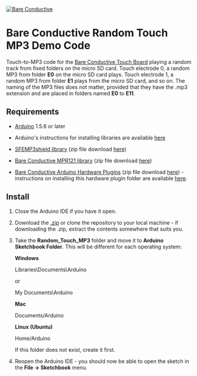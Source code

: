 [![Bare Conductive](https://www.dropbox.com/s/7qmvpvst3kal3qv/LOGO_256x106.png?dl=1)](http://www.bareconductive.com/)

# Bare Conductive Random Touch MP3 Demo Code

Touch-to-MP3 code for the [Bare Conductive Touch Board](http://www.bareconductive.com/shop/touch-board/) playing a random track from fixed folders on the micro SD card. Touch electrode 0, a random MP3 from folder **E0** on the micro SD card plays. Touch electrode 1, a random MP3 from folder **E1** plays from the micro SD card, and so on. The naming of the MP3 files does not matter, provided that they have the .mp3 extension and are placed in folders named **E0** to **E11**.

## Requirements
* [Arduino](http://arduino.cc/en/Main/Software) 1.5.6 or later

* Arduino's instructions for installing libraries are available [here](http://arduino.cc/en/Guide/Libraries)

* [SFEMP3shield library](https://github.com/madsci1016/Sparkfun-MP3-Player-Shield-Arduino-Library) (zip file download [here](https://github.com/madsci1016/Sparkfun-MP3-Player-Shield-Arduino-Library/archive/master.zip)) 	
* [Bare Conductive MPR121 library](https://github.com/bareconductive/mpr121) (zip file download [here](https://github.com/bareconductive/mpr121/archive/public.zip))

* [Bare Conductive Arduino Hardware Plugins](https://github.com/bareconductive/bare-conductive-arduino) (zip file download [here](https://github.com/bareconductive/bare-conductive-arduino/archive/public.zip)) - instructions on installing this hardware plugin folder are available [here](https://github.com/bareconductive/bare-conductive-arduino).


## Install

1. Close the Arduino IDE if you have it open.
1. Download the [.zip](https://github.com/BareConductive/random-touch-mp3/archive/public.zip) or clone the repository to your local machine - if downloading the .zip, extract the contents somewhere that suits you.
1. Take the **Random_Touch_MP3** folder and move it to **Arduino Sketchbook Folder**. This will be different for each operating system: 

	**Windows**
	
	Libraries\\Documents\\Arduino
	
	or
	
	My Documents\\Arduino	
	
	**Mac**
	
	Documents/Arduino
	
	**Linux (Ubuntu)**
	
	Home/Arduino


	If this folder does not exist, create it first.
1. Reopen the Arduino IDE - you should now be able to open the sketch in the **File -> Sketchbook** menu.
